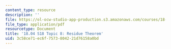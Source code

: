 ```yaml
---
content_type: resource
description: ''
file: https://ol-ocw-studio-app-production.s3.amazonaws.com/courses/18-04-complex-variables-with-applications-spring-2018/3c58ce71ec6f7573804221d76158a0bd_MIT18_04S18_topic8.pdf
file_type: application/pdf
resourcetype: Document
title: '18.04 S18 Topic 8: Residue Theorem'
uid: 3c58ce71-ec6f-7573-8042-21d76158a0bd
---
```

